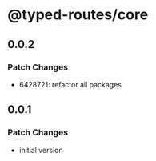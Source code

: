 # @typed-routes/core

## 0.0.2

### Patch Changes

- 6428721: refactor all packages

## 0.0.1

### Patch Changes

- initial version
